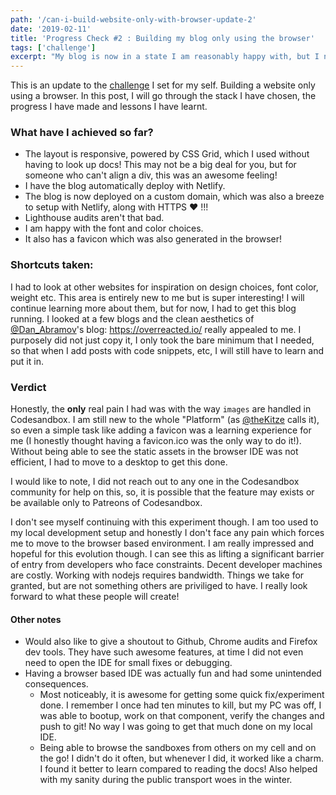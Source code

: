 ```yaml
---
path: '/can-i-build-website-only-with-browser-update-2'
date: '2019-02-11'
title: 'Progress Check #2 : Building my blog only using the browser'
tags: ['challenge']
excerpt: "My blog is now in a state I am reasonably happy with, but I need to pause this experiment as I have to get ready for some new challenges. Let's recap what I have learnt."
---
```


This is an update to the [challenge](/blog/can-i-build-website-only-with-browser) I set for my self. Building a website only using a browser. In this post, I will go through the stack I have chosen, the progress I have made and lessons I have learnt.

### What have I achieved so far?

- The layout is responsive, powered by CSS Grid, which I used without having to look up docs! This may not be a big deal for you, but for someone who can't align a div, this was an awesome feeling!
- I have the blog automatically deploy with Netlify.
- The blog is now deployed on a custom domain, which was also a breeze to setup with Netlify, along with HTTPS ❤ !!!
- Lighthouse audits aren't that bad.
- I am happy with the font and color choices.
- It also has a favicon which was also generated in the browser!

### Shortcuts taken:

I had to look at other websites for inspiration on design choices, font color, weight etc. This area is entirely new to me but is super interesting! I will continue learning more about them, but for now, I had to get this blog running.
I looked at a few blogs and the clean aesthetics of [@Dan_Abramov](https://twitter.com/dan_abramov)'s blog: https://overreacted.io/ really appealed to me. I purposely did not just copy it, I only took the bare minimum that I needed, so that when I add posts with code snippets, etc, I will still have to learn and put it in.

### Verdict

Honestly, the **only** real pain I had was with the way `images` are handled in Codesandbox.
I am still new to the whole "Platform" (as [@theKitze](https://twitter.com/thekitze) calls it), so even a simple task like adding a favicon was a learning experience for me (I honestly thought having a favicon.ico was the only way to do it!). Without being able to see the static assets in the browser IDE was not efficient, I had to move to a desktop to get this done.

I would like to note, I did not reach out to any one in the Codesandbox community for help on this, so, it is possible that the feature may exists or be available only to Patreons of Codesandbox.

I don't see myself continuing with this experiment though. I am too used to my local development setup and honestly I don't face any pain which forces me to move to the browser based environment. I am really impressed and hopeful for this evolution though. I can see this as lifting a significant barrier of entry from developers who face constraints. Decent developer machines are costly. Working with nodejs requires bandwidth. Things we take for granted, but are not something others are priviliged to have. I really look forward to what these people will create!

#### Other notes

- Would also like to give a shoutout to Github, Chrome audits and Firefox dev tools. They have such awesome features, at time I did not even need to open the IDE for small fixes or debugging.
- Having a browser based IDE was actually fun and had some unintended consequences.
  - Most noticeably, it is awesome for getting some quick fix/experiment done. I remember I once had ten minutes to kill, but my PC was off, I was able to bootup, work on that component, verify the changes and push to git! No way I was going to get that much done on my local IDE.
  - Being able to browse the sandboxes from others on my cell and on the go! I didn't do it often, but whenever I did, it worked like a charm. I found it better to learn compared to reading the docs! Also helped with my sanity during the public transport woes in the winter.
